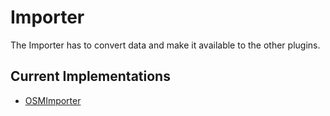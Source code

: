 # Importer #

The Importer has to convert data and make it available to the other plugins.

## Current Implementations ##

  * [OSMImporter](OSMImporter.md)